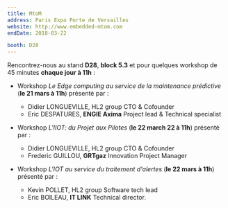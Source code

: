 ```yaml
---
title: MtoM
address: Paris Expo Porte de Versailles
website: http://www.embedded-mtom.com
endDate: 2018-03-22

booth: D28
---
```


Rencontrez-nous au stand **D28**, **block 5.3** et pour quelques workshop de 45 minutes **chaque jour à 11h** :

- Workshop *Le Edge computing au service de la maintenance prédictive* (__le 21 mars à 11h__) présenté par :
    - Didier LONGUEVILLE, HL2 group CTO & Cofounder
    - Eric DESPATURES, **ENGIE Axima** Project lead & Technical specialist

- Workshop *L'IIOT: du Projet aux Pilotes* (__le 22 march 22 à 11h__) présenté par :
    - Didier LONGUEVILLE, HL2 group CTO & Cofounder
    - Frederic GUILLOU, **GRTgaz** Innovation Project Manager

- Workshop *L'IOT au service du traitement d'alertes* (__le 22 mars à 11h__) présenté par :
    - Kevin POLLET, HL2 group Software tech lead
    - Eric BOILEAU, **IT LINK** Technical director.
